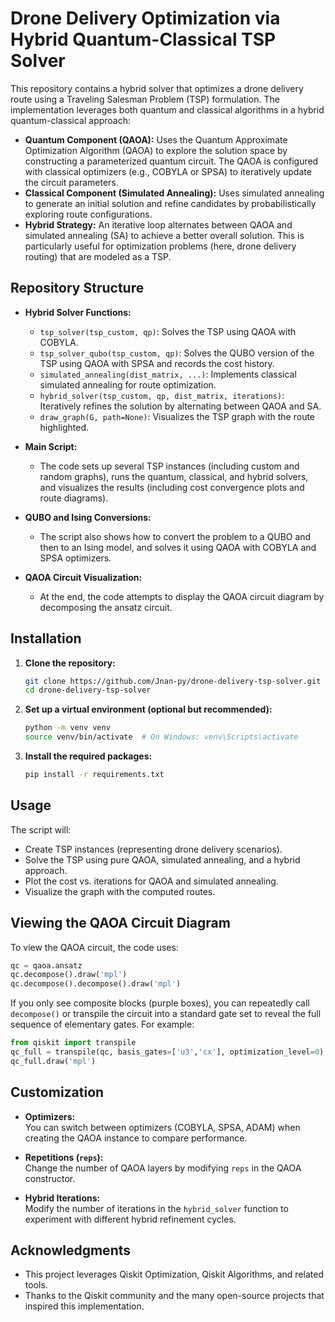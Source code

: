 # Drone Delivery Optimization via Hybrid Quantum-Classical TSP Solver

This repository contains a hybrid solver that optimizes a drone delivery route using a Traveling Salesman Problem (TSP) formulation. The implementation leverages both quantum and classical algorithms in a hybrid quantum-classical approach:

- **Quantum Component (QAOA):** Uses the Quantum Approximate Optimization Algorithm (QAOA) to explore the solution space by constructing a parameterized quantum circuit. The QAOA is configured with classical optimizers (e.g., COBYLA or SPSA) to iteratively update the circuit parameters.
- **Classical Component (Simulated Annealing):** Uses simulated annealing to generate an initial solution and refine candidates by probabilistically exploring route configurations.
- **Hybrid Strategy:** An iterative loop alternates between QAOA and simulated annealing (SA) to achieve a better overall solution. This is particularly useful for optimization problems (here, drone delivery routing) that are modeled as a TSP.

## Repository Structure

- **Hybrid Solver Functions:**

  - `tsp_solver(tsp_custom, qp)`: Solves the TSP using QAOA with COBYLA.
  - `tsp_solver_qubo(tsp_custom, qp)`: Solves the QUBO version of the TSP using QAOA with SPSA and records the cost history.
  - `simulated_annealing(dist_matrix, ...)`: Implements classical simulated annealing for route optimization.
  - `hybrid_solver(tsp_custom, qp, dist_matrix, iterations)`: Iteratively refines the solution by alternating between QAOA and SA.
  - `draw_graph(G, path=None)`: Visualizes the TSP graph with the route highlighted.

- **Main Script:**

  - The code sets up several TSP instances (including custom and random graphs), runs the quantum, classical, and hybrid solvers, and visualizes the results (including cost convergence plots and route diagrams).

- **QUBO and Ising Conversions:**

  - The script also shows how to convert the problem to a QUBO and then to an Ising model, and solves it using QAOA with COBYLA and SPSA optimizers.

- **QAOA Circuit Visualization:**
  - At the end, the code attempts to display the QAOA circuit diagram by decomposing the ansatz circuit.

## Installation

1. **Clone the repository:**

   ```bash
   git clone https://github.com/Jnan-py/drone-delivery-tsp-solver.git
   cd drone-delivery-tsp-solver
   ```

2. **Set up a virtual environment (optional but recommended):**

   ```bash
   python -m venv venv
   source venv/bin/activate  # On Windows: venv\Scripts\activate
   ```

3. **Install the required packages:**

   ```bash
   pip install -r requirements.txt
   ```

## Usage

The script will:

- Create TSP instances (representing drone delivery scenarios).
- Solve the TSP using pure QAOA, simulated annealing, and a hybrid approach.
- Plot the cost vs. iterations for QAOA and simulated annealing.
- Visualize the graph with the computed routes.

## Viewing the QAOA Circuit Diagram

To view the QAOA circuit, the code uses:

```python
qc = qaoa.ansatz
qc.decompose().draw('mpl')
qc.decompose().decompose().draw('mpl')
```

If you only see composite blocks (purple boxes), you can repeatedly call `decompose()` or transpile the circuit into a standard gate set to reveal the full sequence of elementary gates. For example:

```python
from qiskit import transpile
qc_full = transpile(qc, basis_gates=['u3','cx'], optimization_level=0)
qc_full.draw('mpl')
```

## Customization

- **Optimizers:**  
  You can switch between optimizers (COBYLA, SPSA, ADAM) when creating the QAOA instance to compare performance.

- **Repetitions (`reps`):**  
  Change the number of QAOA layers by modifying `reps` in the QAOA constructor.

- **Hybrid Iterations:**  
  Modify the number of iterations in the `hybrid_solver` function to experiment with different hybrid refinement cycles.

## Acknowledgments

- This project leverages Qiskit Optimization, Qiskit Algorithms, and related tools.
- Thanks to the Qiskit community and the many open-source projects that inspired this implementation.
